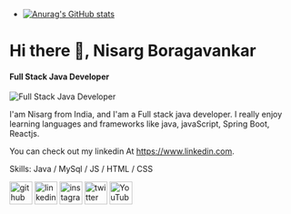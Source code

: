 
- [![Anurag's GitHub stats](https://github-readme-stats.vercel.app/api?username=Nisarg-193)](https://github.com/anuraghazra/github-readme-stats)






# Hi there 👋, Nisarg Boragavankar
#### Full Stack Java Developer
![Full Stack Java Developer]([[https://media.licdn.com/dms/image/D5616AQHaynKJI0oY7Q/profile-displaybackgroundimage-shrink_350_1400/0/1721850176534?e=1727308800&v=beta&t=ukCoJfdOFJlOvsJwAa-t1W_Gf1egdz4GPXY3KECpu4o](https://www.google.com/search?q=linkedin+banner&sca_esv=cb75dbb3c59e956c&rlz=1C1CHBD_enIN1132IN1132&udm=2&biw=1536&bih=730&sxsrf=ADLYWILv9JC8zUadoL0n0k6EcX9akaQBcw%3A1737551693434&ei=Te-QZ6aUGruQ4-EPlbSzoQc&oq=LINKED&gs_lp=EgNpbWciBkxJTktFRCoCCAAyChAAGIAEGEMYigUyCxAAGIAEGLEDGIMBMgoQABiABBhDGIoFMgoQABiABBhDGIoFMgoQABiABBhDGIoFMgoQABiABBhDGIoFMgoQABiABBhDGIoFMgoQABiABBhDGIoFMgoQABiABBhDGIoFMgoQABiABBhDGIoFSKpDUP4GWLsycAN4AJABA5gB1gGgAa8XqgEHMTEuMTIuMrgBAcgBAPgBAZgCCqAChAqoAgrCAgQQABgewgIGEAAYCBgewgIHECMYJxjqAsICBRAAGIAEwgILEAAYgAQYsQMYigXCAggQABiABBixA8ICEBAAGIAEGLEDGEMYgwEYigWYAwqIBgGSBwUzLjQuM6AHyZAB&sclient=img#vhid=N_-waYIxLGYowM&vssid=mosaic](https://www.google.com/imgres?q=linkedin%20banner&imgurl=https%3A%2F%2Fmarketplace.canva.com%2FEAFqqGQof14%2F1%2F0%2F1600w%2Fcanva-blue-minimalist-abstract-wave-linkedin-banner-jFsA3DjIRXM.jpg&imgrefurl=https%3A%2F%2Fwww.canva.com%2Flinkedin-banners%2Ftemplates%2F&docid=pzvPK9IiS7TwhM&tbnid=jDOD2gZq9K_8LM&vet=12ahUKEwiNjpHZtImLAxXUn2MGHaMMDYUQM3oECGYQAA..i&w=1600&h=400&hcb=2&itg=1&ved=2ahUKEwiNjpHZtImLAxXUn2MGHaMMDYUQM3oECGYQAA)))

I'am Nisarg from India, and I'am a Full stack java developer. I really enjoy learning languages and frameworks like java, javaScript, Spring Boot, Reactjs.

You can check out my linkedin At https://www.linkedin.com.

Skills: Java / MySql / JS / HTML / CSS



[<img src='https://cdn.jsdelivr.net/npm/simple-icons@3.0.1/icons/github.svg' alt='github' height='40'>](https://github.com/Nisarg-193)  [<img src='https://cdn.jsdelivr.net/npm/simple-icons@3.0.1/icons/linkedin.svg' alt='linkedin' height='40'>](https://www.linkedin.com/in/https://www.linkedin.com/)  [<img src='https://cdn.jsdelivr.net/npm/simple-icons@3.0.1/icons/instagram.svg' alt='instagram' height='40'>](https://www.instagram.com/nisarg_pattar_193_/)  [<img src='https://cdn.jsdelivr.net/npm/simple-icons@3.0.1/icons/twitter.svg' alt='twitter' height='40'>](https://twitter.com/@Nisargpattar193)  [<img src='https://cdn.jsdelivr.net/npm/simple-icons@3.0.1/icons/youtube.svg' alt='YouTube' height='40'>](https://www.youtube.com/channel/@nisargboragavankar6750)  



